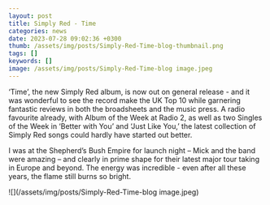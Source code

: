 ```yaml
---
layout: post
title: Simply Red - Time
categories: news 
date: 2023-07-28 09:02:36 +0300
thumb: /assets/img/posts/Simply-Red-Time-blog-thumbnail.png
tags: []
keywords: [] 
image: /assets/img/posts/Simply-Red-Time-blog image.jpeg
---
```


‘Time’, the new Simply Red album, is now out on general release - and it was wonderful to see the record make the UK Top 10 while garnering fantastic reviews in both the broadsheets and the music press. A radio favourite already, with Album of the Week at Radio 2, as well as two Singles of the Week in ‘Better with You’ and ‘Just Like You,’ the latest collection of Simply Red songs could hardly have started out better.

I was at the Shepherd’s Bush Empire for launch night – Mick and the band were amazing – and clearly in prime shape for their latest major tour taking in Europe and beyond. The energy was incredible - even after all these years, the flame still burns so bright.

![](/assets/img/posts/Simply-Red-Time-blog image.jpeg)